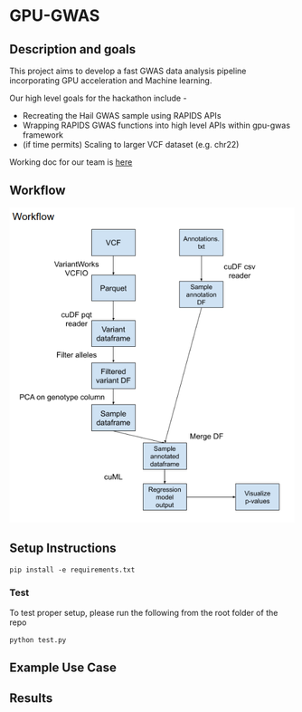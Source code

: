 # GPU-GWAS

## Description and goals
This project aims to develop a fast GWAS data analysis pipeline incorporating GPU acceleration and Machine learning.

Our high level goals for the hackathon include - 
* Recreating the Hail GWAS sample using RAPIDS APIs
* Wrapping RAPIDS GWAS functions into high level APIs within gpu-gwas framework
* (if time permits) Scaling to larger VCF dataset (e.g. chr22)

Working doc for our team is [here](https://docs.google.com/document/d/1d_czQ9OE_XqtRw2X67fqCzUvQRriuvWXqTSNLmTAzVE/edit#heading=h.xvl7m2ful8yu)

## Workflow
![Workflow-diagram](images/workflow.png)

## Setup Instructions
```
pip install -e requirements.txt
```

### Test
To test proper setup, please run the following from the root folder of the repo
```
python test.py
```

## Example Use Case

## Results
